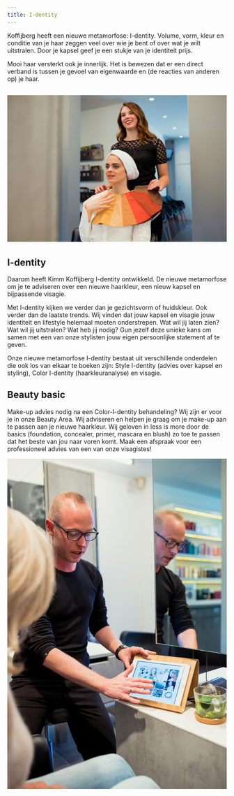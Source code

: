 ```yaml
---
title: I-dentity
---
```


Koffijberg heeft een nieuwe metamorfose: I-dentity. Volume, vorm, kleur en conditie van je haar zeggen veel over wie je bent of over wat je wilt uitstralen. Door je kapsel geef je een stukje van je identiteit prijs.&nbsp;

Mooi haar versterkt ook je innerlijk. Het is bewezen dat er een direct verband is tussen je gevoel van eigenwaarde en (de reacties van anderen op) je haar.

## ![](/uploads/2018-05-07-koffijberg-464.jpg)

## I-dentity

Daarom heeft Kimm Koffijberg I-dentity ontwikkeld. De nieuwe metamorfose om je te adviseren over een nieuwe haarkleur, een nieuw kapsel en bijpassende visagie.

Met I-dentity kijken we verder dan je gezichtsvorm of huidskleur. Ook verder dan de laatste trends. Wij vinden dat jouw kapsel en visagie jouw identiteit en lifestyle helemaal moeten onderstrepen. Wat wil jij laten zien? Wat wil jij uitstralen? Wat heb jij nodig? Gun jezelf deze unieke kans om samen met een van onze stylisten jouw eigen persoonlijke statement af te geven.

Onze nieuwe metamorfose I-dentity bestaat uit verschillende onderdelen die ook los van elkaar te boeken zijn: Style I-dentity (advies over kapsel en styling), Color I-dentity (haarkleuranalyse) en visagie.

## Beauty basic

Make-up advies nodig na een Color-I-dentity behandeling? Wij zijn er voor je in onze Beauty Area. Wij adviseren en helpen je graag om je make-up aan te passen aan je nieuwe haarkleur. Wij geloven in less is more door de basics (foundation, concealer, primer, mascara en blush) zo toe te passen dat het beste van jou naar voren komt. Maak een afspraak voor een professioneel advies van een van onze visagistes!

![](/uploads/2018-05-06-koffijberg-302.jpg)